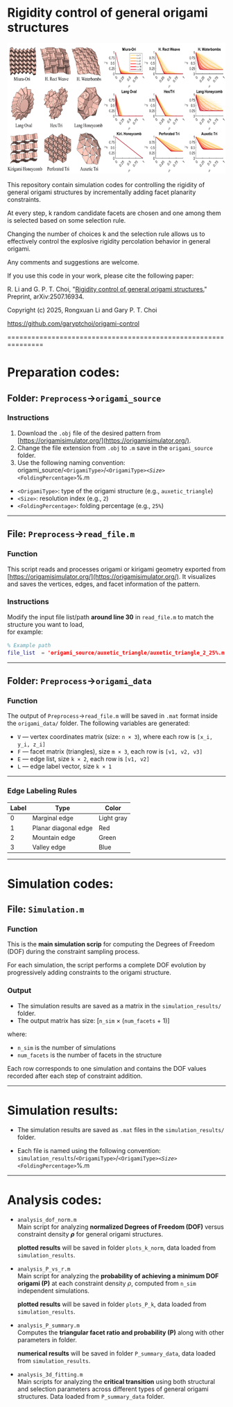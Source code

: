 # Rigidity control of general origami structures

<img src = "https://github.com/garyptchoi/origami-control/blob/main/cover.png" height="300" />

This repository contain simulation codes for controlling the rigidity of general origami structures by incrementally adding facet planarity constraints.

At every step, k random candidate facets are chosen and one among them is selected based on some selection rule.

Changing the number of choices k and the selection rule allows us to effectively control the explosive rigidity percolation behavior in general origami.

Any comments and suggestions are welcome. 

If you use this code in your work, please cite the following paper:

R. Li and G. P. T. Choi,
"[Rigidity control of general origami structures.](https://arxiv.org/abs/2507.16934)"
Preprint, arXiv:2507.16934.

Copyright (c) 2025, Rongxuan Li and Gary P. T. Choi

https://github.com/garyptchoi/origami-control

===============================================================
# Preparation codes:

## Folder: `Preprocess`->`origami_source`

### Instructions

1. Download the `.obj` file of the desired pattern from [https://origamisimulator.org/](https://origamisimulator.org/).
2. Change the file extension from `.obj` to `.m` save in the `origami_source` folder.
3. Use the following naming convention:
origami_source/`<OrigamiType>`/`<OrigamiType>`_`<Size>`_`<FoldingPercentage>`%.m

- `<OrigamiType>`: type of the origami structure (e.g., `auxetic_triangle`)
- `<Size>`: resolution index (e.g., `2`)
- `<FoldingPercentage>`: folding percentage (e.g., `25%`)

---

## File: `Preprocess`->`read_file.m`

### Function
This script reads and processes origami or kirigami geometry exported from [https://origamisimulator.org/](https://origamisimulator.org/). It visualizes and saves the vertices, edges, and facet information of the pattern.


### Instructions

Modify the input file list/path **around line 30** in `read_file.m` to match the structure you want to load,  
   for example:

   ```matlab
   % Example path
   file_list  = 'origami_source/auxetic_triangle/auxetic_triangle_2_25%.m'';
```
---
## Folder: `Preprocess`->`origami_data`

### Function

The output of `Preprocess`->`read_file.m` will be saved in `.mat` format inside the `origami_data/` folder. The following variables are generated:

- `V` — vertex coordinates matrix (size: `n × 3`), where each row is `[x_i, y_i, z_i]`
- `F` — facet matrix (triangles), size `m × 3`, each row is `[v1, v2, v3]`
- `E` — edge list, size `k × 2`, each row is `[v1, v2]`
- `L` — edge label vector, size `k × 1`

---

### Edge Labeling Rules

| Label | Type                  | Color      |
|-------|-----------------------|------------|
| 0     | Marginal edge         | Light gray |
| 1     | Planar diagonal edge  | Red        |
| 2     | Mountain edge         | Green      |
| 3     | Valley edge           | Blue       |

---
# Simulation codes: 

## File: `Simulation.m`


### Function
This is the **main simulation scrip** for computing the Degrees of Freedom (DOF) during the constraint sampling process.

For each simulation, the script performs a complete DOF evolution by progressively adding constraints to the origami structure.


### Output
- The simulation results are saved as a matrix in the `simulation_results/` folder.
- The output matrix has size: [`n_sim` × (`num_facets` + 1)]

where:
- `n_sim` is the number of simulations 
- `num_facets` is the number of facets in the structure

Each row corresponds to one simulation and contains the DOF values recorded after each step of constraint addition.

---
# Simulation results:
- The simulation results are saved as `.mat` files in the `simulation_results/` folder.

- Each file is named using the following convention: `simulation_results`/`<OrigamiType>`/`<OrigamiType>`_`<Size>`_`<FoldingPercentage>`%.m

---
# Analysis codes:

- `analysis_dof_norm.m`  
  Main script for analyzing **normalized Degrees of Freedom (DOF)** versus constraint density **$\rho$** for general origami structures.
  
  **plotted results** will be saved in folder `plots_k_norm`, data loaded from `simulation_results`. 

- `analysis_P_vs_r.m`    
  Main script for analyzing the **probability of achieving a minimum DOF origami (P)** at each constraint density $\rho$, computed from `n_sim` independent simulations.

  **plotted results** will be saved in folder `plots_P_k`, data loaded from `simulation_results`. 

- `analysis_P_summary.m`  
  Computes the **triangular facet ratio and probability (P)** along with other parameters in folder.

  **numerical results**  will be saved in folder `P_summary_data`, data loaded from `simulation_results`. 

- `analysis_3d_fitting.m`  
  Main scripts for analyzing the **critical transition** using both structural and selection parameters across different types of general origami structures. Data loaded from `P_summary_data` folder.